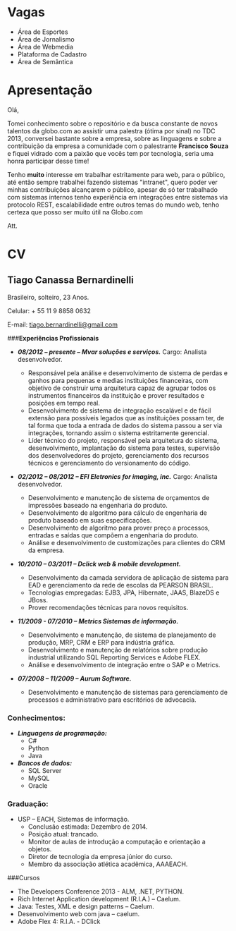 Vagas
====

* Área de Esportes
* Área de Jornalismo
* Área de Webmedia
* Plataforma de Cadastro
* Área de Semântica

Apresentação
============

Olá, 

Tomei conhecimento sobre o repositório e da busca constante de novos talentos da globo.com ao assistir uma palestra (ótima por sinal) no TDC 2013, conversei bastante sobre a empresa, sobre as linguagens e sobre a contribuição da empresa a comunidade com o palestrante __Francisco Souza__ e fiquei vidrado com a paixão que vocês tem por tecnologia, seria uma honra participar desse time!

Tenho __muito__ interesse em trabalhar estritamente para web, para o público, até então sempre trabalhei fazendo sistemas "intranet", quero poder ver minhas contribuições alcançarem o público, apesar de só ter trabalhado com sistemas internos tenho experiência em integrações entre sistemas via protocolo REST, escalabilidade entre outros temas do mundo web, tenho certeza que posso ser muito útil na Globo.com

Att.

CV
==

Tiago Canassa Bernardinelli
---------------------------

Brasileiro, solteiro, 23 Anos.

Celular: + 55 11 9 8858 0632

E-mail: tiago.bernardinelli@gmail.com

###__Experiências Profissionais__

* ___08/2012 – presente – Mvar soluções e serviços.___
Cargo: Analista desenvolvedor.
	* Responsável pela análise e desenvolvimento de sistema de perdas e ganhos para pequenas e medias instituições financeiras, com objetivo de construir uma arquitetura capaz de agrupar todos os instrumentos financeiros da instituição e prover resultados e posições em tempo real.
	* Desenvolvimento de sistema de integração escalável e de fácil extensão para possíveis legados que as instituições possam ter, de tal forma que toda a entrada de dados do sistema passou a ser via integrações, tornando assim o sistema estritamente gerencial.
	* Líder técnico do projeto, responsável pela arquitetura do sistema, desenvolvimento, implantação do sistema para testes, supervisão dos desenvolvedores do projeto, gerenciamento dos recursos técnicos e gerenciamento do versionamento do código.

* ___02/2012 – 08/2012 – EFI Eletronics for imaging, inc.___
Cargo: Analista desenvolvedor.
	* Desenvolvimento e manutenção de sistema de orçamentos de impressões baseado na engenharia do produto.
	* Desenvolvimento de algoritmo para cálculo de engenharia de produto baseado em suas especificações.
	* Desenvolvimento de algoritmo para prover preço a processos, entradas e saídas que compõem a engenharia do produto.
	* Análise e desenvolvimento de customizações para clientes do CRM da empresa.

* ___10/2010 – 03/2011 – Dclick web & mobile development.___
	* Desenvolvimento da camada servidora de aplicação de sistema para EAD e gerenciamento da rede de escolas da PEARSON BRASIL.
	* Tecnologias empregadas: EJB3, JPA, Hibernate, JAAS, BlazeDS e JBoss.
	* Prover recomendações técnicas para novos requisitos.

* ___11/2009 - 07/2010 – Metrics Sistemas de informação.___
	* Desenvolvimento e manutenção, de sistema de planejamento de produção, MRP, CRM e ERP para indústria gráfica.
	* Desenvolvimento e manutenção de relatórios sobre produção industrial utilizando SQL Reporting Services e Adobe FLEX.
	* Análise e desenvolvimento de integração entre o SAP e o Metrics.

* ___07/2008 – 11/2009 – Aurum Software.___
	* Desenvolvimento e manutenção de sistemas para gerenciamento de processos e administrativo para escritórios de advocacia.

### Conhecimentos:
* ___Linguagens de programação:___
	* C#
	* Python
	* Java
* ___Bancos de dados:___
	* SQL Server
	* MySQL
	* Oracle

### Graduação:
* USP – EACH, Sistemas de informação.
	* Conclusão estimada: Dezembro de 2014.
	* Posição atual: trancado.
	* Monitor de aulas de introdução a computação e orientação a objetos.
	* Diretor de tecnologia da empresa júnior do curso.
	* Membro da associação atlética acadêmica, AAAEACH.

###Cursos
* The Developers Conference 2013 - ALM, .NET, PYTHON.
* Rich Internet Application development (R.I.A.) – Caelum.
* Java: Testes, XML e design patterns – Caelum.
* Desenvolvimento web com java – caelum.
* Adobe Flex 4: R.I.A. - DClick


 